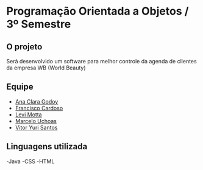 # Programação Orientada a Objetos / 3º Semestre

## O projeto
Será desenvolvido um software para melhor controle da agenda de clientes da empresa WB (World Beauty) 

## Equipe
- [Ana Clara Godoy](https://github.com/AnafGodoy)
- [Francisco Cardoso](https://github.com/fCardosoNeto)
- [Levi Motta](https://github.com/levizoca)
- [Marcelo Uchoas](https://github.com/marcelouchoas)
- [Vitor Yuri Santos](https://guthub.com/Vitor-y)

## Linguagens utilizada
-Java
-CSS
-HTML
